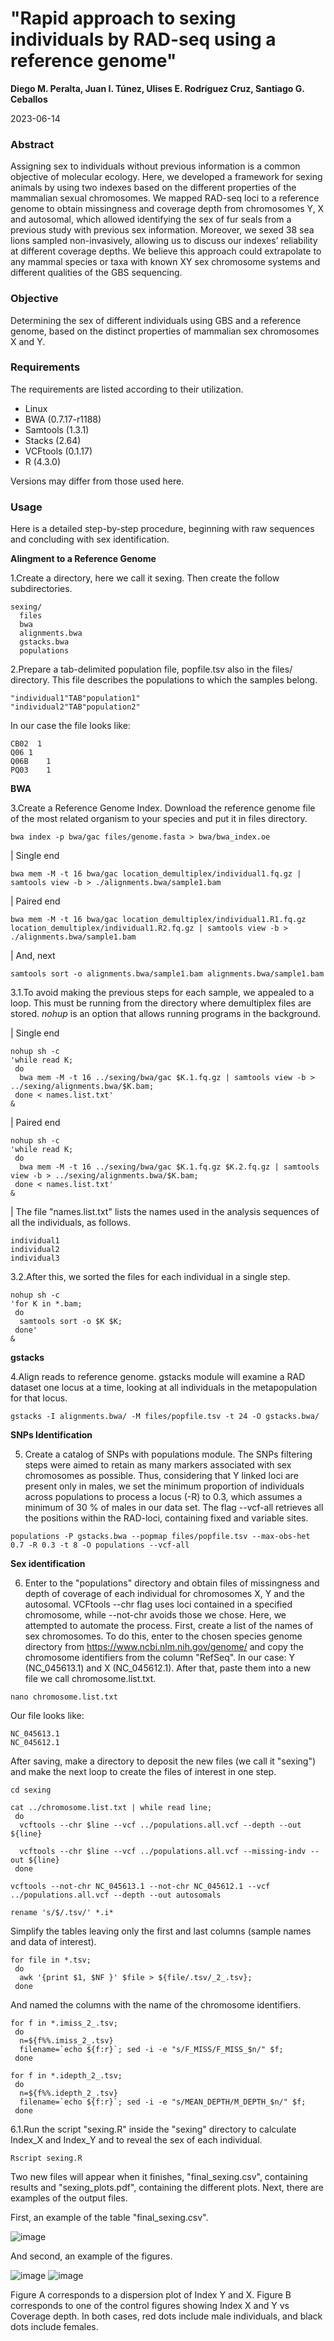 # **"Rapid approach to sexing individuals by RAD-seq using a reference genome"**
**Diego M. Peralta, Juan I. Túnez, Ulises E. Rodríguez Cruz, Santiago G. Ceballos**

2023-06-14



### Abstract

Assigning sex to individuals without previous information is a common objective of molecular ecology. Here, we developed a framework for sexing animals by using two indexes based on the different properties of the mammalian sexual chromosomes. We mapped RAD-seq loci to a reference genome to obtain missingness and coverage depth from chromosomes Y, X and autosomal, which allowed identifying the sex of fur seals from a previous study with previous sex information. Moreover, we sexed 38 sea lions sampled non-invasively, allowing us to discuss our indexes’ reliability at different coverage depths. We believe this approach could extrapolate to any mammal species or taxa with known XY sex chromosome systems and different qualities of the GBS sequencing.

### Objective

Determining the sex of different individuals using GBS and a reference genome, based on the distinct properties of mammalian sex chromosomes X and Y.


### Requirements
The requirements are listed according to their utilization.

* Linux
* BWA (0.7.17-r1188)
* Samtools (1.3.1)
* Stacks (2.64)
* VCFtools (0.1.17)
* R (4.3.0)

Versions may differ from those used here.


### Usage
Here is a detailed step-by-step procedure, beginning with raw sequences and concluding with sex identification.


**Alingment to a Reference Genome**

1.Create a directory, here we call it sexing. Then create the follow subdirectories.
```{bash,eval=FALSE}
sexing/
  files
  bwa
  alignments.bwa
  gstacks.bwa
  populations
```

2.Prepare a tab-delimited population file, popfile.tsv also in the files/ directory. This file describes the populations to which the samples belong.
```{bash,eval=FALSE}
"individual1"TAB"population1"
"individual2"TAB"population2"
```

In our case the file looks like:
```{bash,eval=FALSE}
CB02  1
Q06 1
Q06B	1
PQ03	1
```


**BWA**

3.Create a Reference Genome Index. Download the reference genome file of the most related organism to your species and put it in files directory.
```{bash,eval=FALSE}
bwa index -p bwa/gac files/genome.fasta > bwa/bwa_index.oe
```

|   Single end
```{bash,eval=FALSE}
bwa mem -M -t 16 bwa/gac location_demultiplex/individual1.fq.gz | samtools view -b > ./alignments.bwa/sample1.bam
```

|   Paired end
```{bash,eval=FALSE}
bwa mem -M -t 16 bwa/gac location_demultiplex/individual1.R1.fq.gz location_demultiplex/individual1.R2.fq.gz | samtools view -b > ./alignments.bwa/sample1.bam
```

|   And, next
```{bash,eval=FALSE}
samtools sort -o alignments.bwa/sample1.bam alignments.bwa/sample1.bam
```


3.1.To avoid making the previous steps for each sample, we appealed to a loop. This must be running from the directory where demultiplex files are stored. *nohup* is an option that allows running programs in the background.

|   Single end
```{bash,eval=FALSE}
nohup sh -c 
'while read K;
 do
  bwa mem -M -t 16 ../sexing/bwa/gac $K.1.fq.gz | samtools view -b >  ../sexing/alignments.bwa/$K.bam;
 done < names.list.txt' 
&
```

|   Paired end
```{bash,eval=FALSE}
nohup sh -c 
'while read K;
 do 
  bwa mem -M -t 16 ../sexing/bwa/gac $K.1.fq.gz $K.2.fq.gz | samtools view -b > ../sexing/alignments.bwa/$K.bam;
 done < names.list.txt' 
&
```

|   The file "names.list.txt" lists the names used in the analysis sequences of all the individuals, as follows.
```{bash,eval=FALSE}
individual1
individual2
individual3
```


3.2.After this, we sorted the files for each individual in a single step.
```{bash,eval=FALSE}
nohup sh -c 
'for K in *.bam;
 do 
  samtools sort -o $K $K;
 done' 
&
```


**gstacks**

4.Align reads to reference genome. gstacks module will examine a RAD dataset one locus at a time, looking at all individuals in the metapopulation for that locus.
```{bash,eval=FALSE}
gstacks -I alignments.bwa/ -M files/popfile.tsv -t 24 -O gstacks.bwa/
```


**SNPs Identification**

5. Create a catalog of SNPs with populations module. The SNPs filtering steps were aimed to retain as many markers associated with sex chromosomes as possible. Thus, considering that Y linked loci are present only in males, we set the minimum proportion of individuals across populations to process a locus (-R) to 0.3, which assumes a minimum of 30 % of males in our data set. The flag --vcf-all retrieves all the positions within the RAD-loci, containing fixed and variable sites.
```{bash,eval=FALSE}
populations -P gstacks.bwa --popmap files/popfile.tsv --max-obs-het 0.7 -R 0.3 -t 8 -O populations --vcf-all
```


**Sex identification**

6. Enter to the "populations" directory and obtain files of missingness and depth of coverage of each individual for chromosomes X, Y and the autosomal. VCFtools --chr flag uses loci contained in a specified chromosome, while --not-chr avoids those we chose. Here, we attempted to automate the process. First, create a list of the names of sex chromosomes. To do this, enter to the chosen species genome directory from https://www.ncbi.nlm.nih.gov/genome/ and copy the chromosome identifiers from the column "RefSeq". In our case: Y (NC_045613.1) and X (NC_045612.1). After that, paste them into a new file we call chromosome.list.txt.
```{bash,eval=FALSE}
nano chromosome.list.txt
```

Our file looks like:
```{bash,eval=FALSE}
NC_045613.1
NC_045612.1
```

After saving, make a directory to deposit the new files (we call it "sexing") and make the next loop to create the files of interest in one step.
```{bash,eval=FALSE}
cd sexing

cat ../chromosome.list.txt | while read line;
 do
  vcftools --chr $line --vcf ../populations.all.vcf --depth --out ${line}

  vcftools --chr $line --vcf ../populations.all.vcf --missing-indv --out ${line}
 done

vcftools --not-chr NC_045613.1 --not-chr NC_045612.1 --vcf ../populations.all.vcf --depth --out autosomals

rename 's/$/.tsv/' *.i*
```

Simplify the tables leaving only the first and last columns (sample names and data of interest).
```{bash,eval=FALSE}
for file in *.tsv;
 do
  awk '{print $1, $NF }' $file > ${file/.tsv/_2_.tsv};
 done
```

And named the columns with the name of the chromosome identifiers.

```{bash,eval=FALSE}
for f in *.imiss_2_.tsv;
 do
  n=${f%%.imiss_2_.tsv}
  filename=`echo ${f:r}`; sed -i -e "s/F_MISS/F_MISS_$n/" $f;
 done
```

```{bash,eval=FALSE}
for f in *.idepth_2_.tsv;
 do
  n=${f%%.idepth_2_.tsv}
  filename=`echo ${f:r}`; sed -i -e "s/MEAN_DEPTH/M_DEPTH_$n/" $f;
 done
```

6.1.Run the script "sexing.R" inside the "sexing" directory to calculate Index_X and Index_Y and to reveal the sex of each individual.
```{bash,eval=FALSE}
Rscript sexing.R
```

Two new files will appear when it finishes, "final_sexing.csv", containing results and "sexing_plots.pdf", containing the different plots. Next, there are examples of the output files.

First, an example of the table "final_sexing.csv".

![image]([https://mega.nz/file/wc9lGSRR#AGFJi270APds2DR2kKMAdy9pqSMFHXvSi-pZ-42Yz04])

And second, an example of the figures.

![image](https://github.com/Dieggarp/Sexing/assets/88154471/10dcc230-ef3e-4473-a668-bc0b104438b2) ![image](https://github.com/Dieggarp/Sexing/assets/88154471/c43661ce-e984-4a3e-bf5c-9f712eb75fa9)

Figure A corresponds to a dispersion plot of Index Y and X. Figure B corresponds to one of the control figures showing Index X and Y vs Coverage depth. In both cases, red dots include male individuals, and black dots include females.







